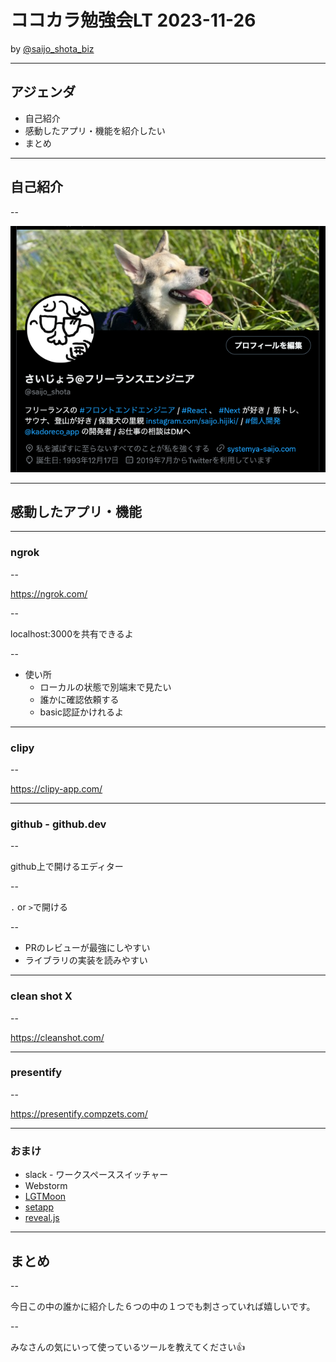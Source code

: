 # ココカラ勉強会LT 2023-11-26
by [@saijo_shota_biz](https://twitter.com/saijo_shota_biz)

---

## アジェンダ
- 自己紹介
- 感動したアプリ・機能を紹介したい
- まとめ

---


## 自己紹介

--

[![Alt text](<CleanShot 2023-11-23 at 15.42.48.png>)](https://github.com/saijo-shota-biz/slides/blob/master/recomended-features/CleanShot%202023-11-23%20at%2015.42.48.png)


---


## 感動したアプリ・機能

---

### ngrok

--

https://ngrok.com/

--

localhost:3000を共有できるよ

--

- 使い所
  - ローカルの状態で別端末で見たい
  - 誰かに確認依頼する
  - basic認証かけれるよ

---

### clipy

--

https://clipy-app.com/

---

### github - github.dev

--

github上で開けるエディター

--

`.` or `>`で開ける

--

- PRのレビューが最強にしやすい
- ライブラリの実装を読みやすい

---

### clean shot X

--

https://cleanshot.com/

---

### presentify

--

https://presentify.compzets.com/

---

### おまけ

- slack - ワークスペーススイッチャー
- Webstorm
- [LGTMoon](https://lgtmoon.herokuapp.com/)
- [setapp](https://setapp.com/)
- [reveal.js](https://revealjs.com/)

---

## まとめ

--

今日この中の誰かに紹介した６つの中の１つでも刺さっていれば嬉しいです。

--

みなさんの気にいって使っているツールを教えてください👍
